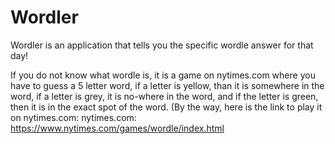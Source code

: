# Wordler
Wordler is an application that tells you the specific wordle answer for that day!

If you do not know what wordle is, it is a game on nytimes.com where you have to guess a 5 letter word, if a letter is yellow, than it is somewhere in the word, if a letter is grey, it is no-where in the word, and if the letter is green, then it is in the exact spot of the word. (By the way, here is the link to play it on nytimes.com: nytimes.com: https://www.nytimes.com/games/wordle/index.html

